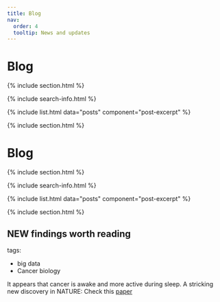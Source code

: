 ```yaml
---
title: Blog
nav:
  order: 4
  tooltip: News and updates
---
```


# <i class="fas fa-feather-alt"></i>Blog

{% include section.html %}

{% include search-info.html %}

{% include list.html data="posts" component="post-excerpt" %}

{% include section.html %}

# <i class="fas fa-feather-alt"></i>Blog

{% include section.html %}

{% include search-info.html %}

{% include list.html data="posts" component="post-excerpt" %}

{% include section.html %}


## NEW findings worth reading

tags:
  - big data
  - Cancer biology

It appears that cancer is awake and more active during sleep. A stricking new discovery in NATURE:
Check this [paper](https://www.nature.com/articles/s41586-022-04875-y)




